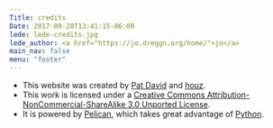 ```yaml
---
Title: credits
Date: 2017-09-20T13:41:15-06:00
lede: lede-credits.jpg
lede_author: <a href="https://jo.dreggn.org/home/">jo</a>
main_nav: false
menu: "footer"
---
```


* This website was created by [Pat David](https://patdavid.net/) and [houz](https://houz.org).
* This work is licensed under a [Creative Commons Attribution-NonCommercial-ShareAlike 3.0 Unported License](https://creativecommons.org/licenses/by-nc-sa/3.0/).
* It is powered by [Pelican](https://blog.getpelican.com/), which takes great advantage of [Python](https://python.org/).
